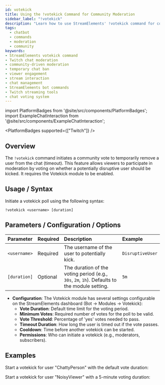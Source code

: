 ```yaml
---
id: votekick
title: Using the !votekick Command for Community Moderation
sidebar_label: "!votekick"
description: "Learn how to use StreamElements' !votekick command for community-driven chat moderation and temporary user removal."
tags:
  - chatbot
  - commands
  - moderation
  - community
keywords:
- StreamElements votekick command
- Twitch chat moderation
- community-driven moderation
- temporary chat ban
- viewer engagement
- stream interaction
- chat management
- StreamElements bot commands
- Twitch streaming tools
- chat voting system
---
```


import PlatformBadges from '@site/src/components/PlatformBadges';
import ExampleChatInteraction from '@site/src/components/ExampleChatInteraction';

<PlatformBadges supported={["Twitch"]} />

## Overview

The `!votekick` command initiates a community vote to temporarily remove a user from the chat (timeout). This feature allows viewers to participate in moderation by voting on whether a potentially disruptive user should be kicked. It requires the Votekick module to be enabled.

## Usage / Syntax

Initiate a votekick poll using the following syntax:

```
!votekick <username> [duration]
```

## Parameters / Configuration / Options

| Parameter  | Required | Description                                                                                         | Example      |
| :--------- | :------- | :-------------------------------------------------------------------------------------------------- | :----------- |
| `<username>` | Required | The username of the user to potentially kick.                                                       | `DisruptiveUser` |
| `[duration]` | Optional | The duration of the voting period (e.g., `30s`, `2m`, `1h`). Defaults to the module setting. | `5m`         |

- **Configuration**: The Votekick module has several settings configurable on the StreamElements dashboard (Bot -> Modules -> Votekick):
    - **Vote Duration**: Default time limit for the voting period.
    - **Minimum Votes**: Required number of votes for the poll to be valid.
    - **Vote Threshold**: Percentage of 'yes' votes needed to pass.
    - **Timeout Duration**: How long the user is timed out if the vote passes.
    - **Cooldown**: Time before another votekick can be started.
    - **Permissions**: Who can initiate a votekick (e.g., moderators, subscribers).

## Examples

Start a votekick for user "ChattyPerson" with the default vote duration:

<ExampleChatInteraction
  inputPersona="moderator" 
  inputUsernameOverride="ModUser"
  inputMessage="!votekick ChattyPerson"
  outputMessage="A votekick for ChattyPerson has started! Type !vote yes or !vote no to participate."
/>

Start a votekick for user "NoisyViewer" with a 5-minute voting duration:

<ExampleChatInteraction
  inputPersona="moderator" 
  inputUsernameOverride="ModUser"
  inputMessage="!votekick NoisyViewer 5m"
  outputMessage="A votekick for NoisyViewer has started (5m voting time)! Type !vote yes or !vote no to participate."
/>
